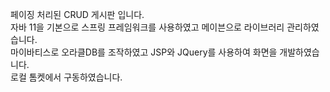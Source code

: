 페이징 처리된 CRUD 게시판 입니다. <br>
자바 11을 기본으로 스프링 프레임워크를 사용하였고 메이븐으로 라이브러리 관리하였습니다. <br>
마이바티스로 오라클DB를 조작하였고 JSP와 JQuery를 사용하여 화면을 개발하였습니다. <br>
로컬 톰켓에서 구동하였습니다.
